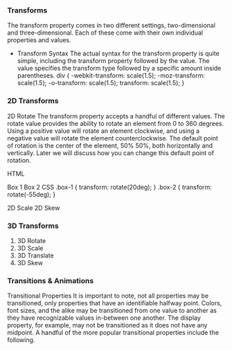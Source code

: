  ### Transforms
The transform property comes in two different settings, two-dimensional and three-dimensional. Each of these come with their own individual properties and values.

* Transform Syntax The actual syntax for the transform property is quite simple, including the transform property followed by the value. The value specifies the transform type followed by a specific amount inside parentheses.
div { -webkit-transform: scale(1.5); -moz-transform: scale(1.5); -o-transform: scale(1.5); transform: scale(1.5); }

### 2D Transforms
2D Rotate The transform property accepts a handful of different values. The rotate value provides the ability to rotate an element from 0 to 360 degrees. Using a positive value will rotate an element clockwise, and using a negative value will rotate the element counterclockwise. The default point of rotation is the center of the element, 50% 50%, both horizontally and vertically. Later we will discuss how you can change this default point of rotation.

HTML

Box 1 Box 2
CSS
.box-1 { transform: rotate(20deg); } .box-2 { transform: rotate(-55deg); }



2D Scale
2D Skew
 ### 3D Transforms


1. 3D Rotate
2. 3D Scale
3. 3D Translate
4. 3D Skew
### Transitions & Animations
Transitional Properties It is important to note, not all properties may be transitioned, only properties that have an identifiable halfway point. Colors, font sizes, and the alike may be transitioned from one value to another as they have recognizable values in-between one another. The display property, for example, may not be transitioned as it does not have any midpoint. A handful of the more popular transitional properties include the following.